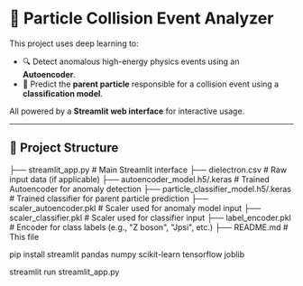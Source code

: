 # 🧬 Particle Collision Event Analyzer

This project uses deep learning to:

- 🔍 Detect anomalous high-energy physics events using an **Autoencoder**.
- 🧪 Predict the **parent particle** responsible for a collision event using a **classification model**.

All powered by a **Streamlit web interface** for interactive usage.

---

## 🧪 Project Structure

├── streamlit_app.py # Main Streamlit interface
├── dielectron.csv # Raw input data (if applicable)
├── autoencoder_model.h5/.keras # Trained Autoencoder for anomaly detection
├── particle_classifier_model.h5/.keras # Trained classifier for parent particle prediction
├── scaler_autoencoder.pkl # Scaler used for anomaly model input
├── scaler_classifier.pkl # Scaler used for classifier input
├── label_encoder.pkl # Encoder for class labels (e.g., "Z boson", "Jpsi", etc.)
├── README.md # This file

pip install streamlit pandas numpy scikit-learn tensorflow joblib


streamlit run streamlit_app.py
